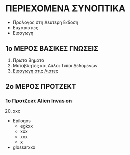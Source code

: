# ΠΕΡΙΕΧΟΜΕΝΑ ΣΥΝΟΠΤΙΚΑ

- Προλογος στη Δευτερη Εκδοση
- Ευχαριστιες
- Εισαγωγη

## 1ο ΜΕΡΟΣ ΒΑΣΙΚΕΣ ΓΝΩΣΕΙΣ

1. Πρωτα Βηματα
2. Μεταβλητες και Απλοι Τυποι Δεδομενων
3. [Εισαγωγη στις Λιστες](www.google.ch)

## 2o ΜΕΡΟΣ ΠΡΟΤΖΕΚΤ

### 1o Προτζεκτ Alien Invasion

20. xxx
- Epilogos
  - egkxx
  - xxx
  - xxx
  - x
- glossarxxx
